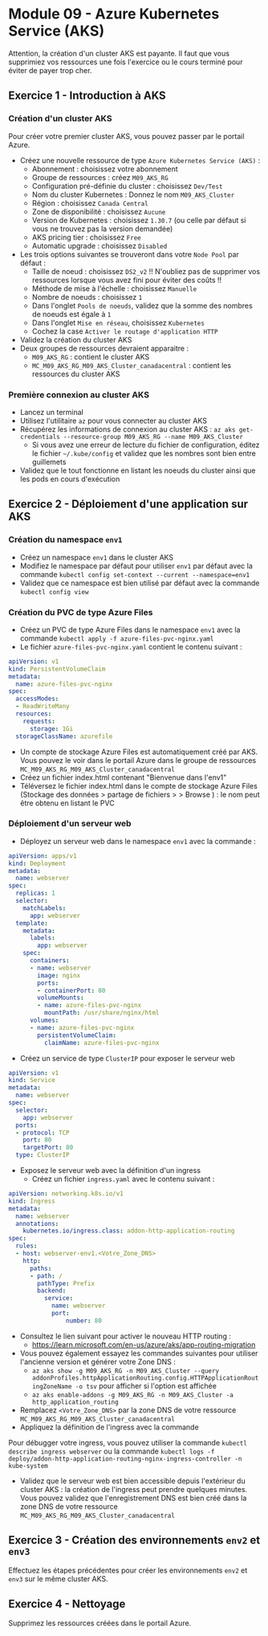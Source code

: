 # Module 09 - Azure Kubernetes Service (AKS)

Attention, la création d'un cluster AKS est payante. Il faut que vous supprimiez vos ressources une fois l'exercice ou le cours terminé pour éviter de payer trop cher.

## Exercice 1 - Introduction à AKS

### Création d'un cluster AKS

Pour créer votre premier cluster AKS, vous pouvez passer par le portail Azure.

- Créez une nouvelle ressource de type `Azure Kubernetes Service (AKS)` :
  - Abonnement : choisissez votre abonnement
  - Groupe de ressources : créez `M09_AKS_RG`
  - Configuration pré-définie du cluster : choisissez `Dev/Test`
  - Nom du cluster Kubernetes : Donnez le nom `M09_AKS_Cluster`
  - Région : choisissez `Canada Central`
  - Zone de disponibilité : choisissez `Aucune`
  - Version de Kubernetes : choisissez `1.30.7` (ou celle par défaut si vous ne trouvez pas la version demandée)
  - AKS pricing tier : choisissez `Free`
  - Automatic upgrade : choisissez `Disabled`
- Les trois options suivantes se trouveront dans votre `Node Pool` par défaut : 
  - Taille de noeud : choisissez `DS2_v2` !! N'oubliez pas de supprimer vos ressources lorsque vous avez fini pour éviter des coûts !!
  - Méthode de mise à l'échelle : choisissez `Manuelle`
  - Nombre de noeuds : choisissez `1`
  - Dans l'onglet `Pools de noeuds`, validez que la somme des nombres de noeuds est égale à `1`
  - Dans l'onglet `Mise en réseau`, choisissez `Kubernetes`
  - Cochez la case `Activer le routage d'application HTTP`
- Validez la création du cluster AKS
- Deux groupes de ressources devraient apparaitre :
  - `M09_AKS_RG` : contient le cluster AKS
  - `MC_M09_AKS_RG_M09_AKS_Cluster_canadacentral` : contient les ressources du cluster AKS

### Première connexion au cluster AKS

- Lancez un terminal
- Utilisez l'utilitaire `az` pour vous connecter au cluster AKS
- Récupérez les informations de connexion au cluster AKS : `az aks get-credentials --resource-group M09_AKS_RG --name M09_AKS_Cluster`
  - Si vous avez une erreur de lecture du fichier de configuration, éditez le fichier `~/.kube/config` et validez que les nombres sont bien entre guillemets
- Validez que le tout fonctionne en listant les noeuds du cluster ainsi que les pods en cours d'exécution

## Exercice 2 - Déploiement d'une application sur AKS

### Création du namespace `env1`

- Créez un namespace `env1` dans le cluster AKS
- Modifiez le namespace par défaut pour utiliser `env1` par défaut avec la commande `kubectl config set-context --current --namespace=env1`
- Validez que ce namespace est bien utilisé par défaut avec la commande `kubectl config view`

### Création du PVC de type Azure Files

- Créez un PVC de type Azure Files dans le namespace `env1` avec la commande `kubectl apply -f azure-files-pvc-nginx.yaml`
- Le fichier `azure-files-pvc-nginx.yaml` contient le contenu suivant :

```yaml
apiVersion: v1
kind: PersistentVolumeClaim
metadata:
  name: azure-files-pvc-nginx
spec:
  accessModes:
  - ReadWriteMany
  resources:
    requests:
      storage: 1Gi
  storageClassName: azurefile
```

- Un compte de stockage Azure Files est automatiquement créé par AKS. Vous pouvez le voir dans le portail Azure dans le groupe de ressources `MC_M09_AKS_RG_M09_AKS_Cluster_canadacentral`
- Créez un fichier index.html contenant "Bienvenue dans l'env1"
- Téléversez le fichier index.html dans le compte de stockage Azure Files (Stockage des données > partage de fichiers > <votre pvc> > Browse ) : le nom peut être obtenu en listant le PVC

### Déploiement d'un serveur web

- Déployez un serveur web dans le namespace `env1` avec la commande :

```YAML
apiVersion: apps/v1
kind: Deployment
metadata:
  name: webserver
spec:
  replicas: 1
  selector:
    matchLabels:
      app: webserver
  template:
    metadata:
      labels:
        app: webserver
    spec:
      containers:
      - name: webserver
        image: nginx
        ports:
        - containerPort: 80
        volumeMounts:
        - name: azure-files-pvc-nginx
          mountPath: /usr/share/nginx/html
      volumes:
      - name: azure-files-pvc-nginx
        persistentVolumeClaim:
          claimName: azure-files-pvc-nginx
```

- Créez un service de type `ClusterIP` pour exposer le serveur web

```yaml
apiVersion: v1
kind: Service
metadata:
  name: webserver
spec:
  selector:
    app: webserver
  ports:
  - protocol: TCP
    port: 80
    targetPort: 80
  type: ClusterIP
```

- Exposez le serveur web avec la définition d'un ingress
  - Créez un fichier `ingress.yaml` avec le contenu suivant :

```yaml
apiVersion: networking.k8s.io/v1
kind: Ingress
metadata:
  name: webserver
  annotations:
    kubernetes.io/ingress.class: addon-http-application-routing
spec:
  rules:
  - host: webserver-env1.<Votre_Zone_DNS>
    http:
      paths:
      - path: /
        pathType: Prefix
        backend:
          service:
            name: webserver
            port:
                number: 80
```

- Consultez le lien suivant pour activer le nouveau HTTP routing :
  - https://learn.microsoft.com/en-us/azure/aks/app-routing-migration
- Vous pouvez également essayez les commandes suivantes pour utiliser l'ancienne version et générer votre Zone DNS :
  - `az aks show -g M09_AKS_RG -n M09_AKS_Cluster --query addonProfiles.httpApplicationRouting.config.HTTPApplicationRoutingZoneName -o tsv` pour afficher si l'option est affichée
  - `az aks enable-addons -g M09_AKS_RG -n M09_AKS_Cluster -a http_application_routing`
- Remplacez `<Votre_Zone_DNS>` par la zone DNS de votre ressource `MC_M09_AKS_RG_M09_AKS_Cluster_canadacentral`
- Appliquez la définition de l'ingress avec la commande

Pour débugger votre ingress, vous pouvez utiliser la commande `kubectl describe ingress webserver` ou la commande `kubectl logs -f deploy/addon-http-application-routing-nginx-ingress-controller -n kube-system`

- Validez que le serveur web est bien accessible depuis l'extérieur du cluster AKS : la création de l'ingress peut prendre quelques minutes. Vous pouvez validez que l'enregistrement DNS est bien créé dans la zone DNS de votre ressource `MC_M09_AKS_RG_M09_AKS_Cluster_canadacentral`

## Exercice 3 - Création des environnements `env2` et `env3`

Effectuez les étapes précédentes pour créer les environnements `env2` et `env3` sur le même cluster AKS.

## Exercice 4 - Nettoyage

Supprimez les ressources créées dans le portail Azure.
